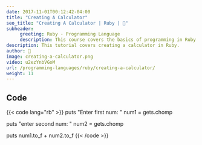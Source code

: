 ```yaml
---
date: 2017-11-01T00:12:42-04:00
title: "Creating A Calculator"
seo_title: "Creating A Calculator | Ruby | 🦒"
subheader:
     greeting: Ruby - Programming Language
     description: This course covers the basics of programming in Ruby. Work your way through the videos/articles and I'll teach you everything you need to know to start your programming journey!
description: This tutorial covers creating a calculator in Ruby.
author: 🦒
image: creating-a-calculator.png
video: u2ezYnbVGoM
url: /programming-languages/ruby/creating-a-calculator/
weight: 11
---
```


## Code

{{< code lang="rb" >}}
puts "Enter first num: "
num1 = gets.chomp

puts "enter second num: "
num2 = gets.chomp

puts num1.to_f + num2.to_f
{{< /code >}}